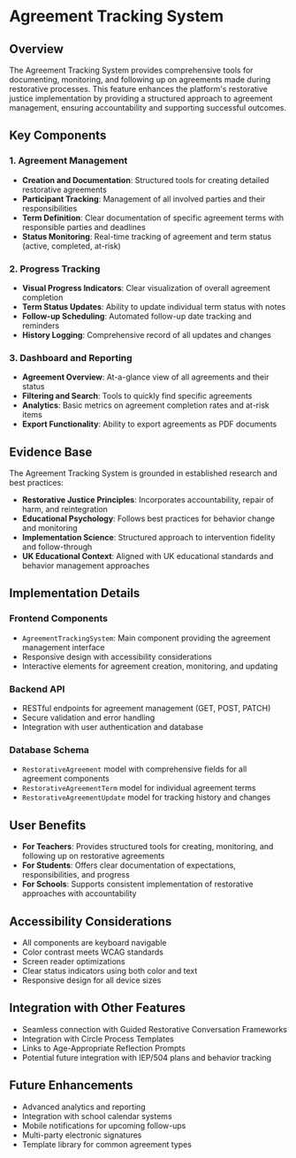 # Agreement Tracking System

## Overview
The Agreement Tracking System provides comprehensive tools for documenting, monitoring, and following up on agreements made during restorative processes. This feature enhances the platform's restorative justice implementation by providing a structured approach to agreement management, ensuring accountability and supporting successful outcomes.

## Key Components

### 1. Agreement Management
- **Creation and Documentation**: Structured tools for creating detailed restorative agreements
- **Participant Tracking**: Management of all involved parties and their responsibilities
- **Term Definition**: Clear documentation of specific agreement terms with responsible parties and deadlines
- **Status Monitoring**: Real-time tracking of agreement and term status (active, completed, at-risk)

### 2. Progress Tracking
- **Visual Progress Indicators**: Clear visualization of overall agreement completion
- **Term Status Updates**: Ability to update individual term status with notes
- **Follow-up Scheduling**: Automated follow-up date tracking and reminders
- **History Logging**: Comprehensive record of all updates and changes

### 3. Dashboard and Reporting
- **Agreement Overview**: At-a-glance view of all agreements and their status
- **Filtering and Search**: Tools to quickly find specific agreements
- **Analytics**: Basic metrics on agreement completion rates and at-risk items
- **Export Functionality**: Ability to export agreements as PDF documents

## Evidence Base
The Agreement Tracking System is grounded in established research and best practices:

- **Restorative Justice Principles**: Incorporates accountability, repair of harm, and reintegration
- **Educational Psychology**: Follows best practices for behavior change and monitoring
- **Implementation Science**: Structured approach to intervention fidelity and follow-through
- **UK Educational Context**: Aligned with UK educational standards and behavior management approaches

## Implementation Details

### Frontend Components
- `AgreementTrackingSystem`: Main component providing the agreement management interface
- Responsive design with accessibility considerations
- Interactive elements for agreement creation, monitoring, and updating

### Backend API
- RESTful endpoints for agreement management (GET, POST, PATCH)
- Secure validation and error handling
- Integration with user authentication and database

### Database Schema
- `RestorativeAgreement` model with comprehensive fields for all agreement components
- `RestorativeAgreementTerm` model for individual agreement terms
- `RestorativeAgreementUpdate` model for tracking history and changes

## User Benefits
- **For Teachers**: Provides structured tools for creating, monitoring, and following up on restorative agreements
- **For Students**: Offers clear documentation of expectations, responsibilities, and progress
- **For Schools**: Supports consistent implementation of restorative approaches with accountability

## Accessibility Considerations
- All components are keyboard navigable
- Color contrast meets WCAG standards
- Screen reader optimizations
- Clear status indicators using both color and text
- Responsive design for all device sizes

## Integration with Other Features
- Seamless connection with Guided Restorative Conversation Frameworks
- Integration with Circle Process Templates
- Links to Age-Appropriate Reflection Prompts
- Potential future integration with IEP/504 plans and behavior tracking

## Future Enhancements
- Advanced analytics and reporting
- Integration with school calendar systems
- Mobile notifications for upcoming follow-ups
- Multi-party electronic signatures
- Template library for common agreement types
